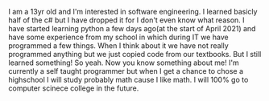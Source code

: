 I am a 13yr old and I'm interested in software engineering. I learned basicly half of the c# but I have dropped it for I don't even know what reason.
I have started learning python a few days ago(at the start of April 2021) and have some experience from my school in which during IT we have programmed a few things. When I think about it we have not really
programmed anything but we just copied code from our textbooks. But I still learned something! So yeah. Now you know something about me! I'm currently a self taught programmer but when I get a chance to chose a highschool I will study probably math cause I like math. I will 100% go to computer scinece college in the future.
